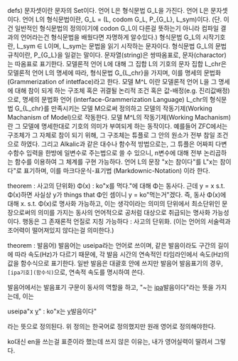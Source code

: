 defs)
문자셋이란 문자의 Set이다.
언어 L은 형식문법 G_L을 가진다.
언어 L은 문자셋이다.
언어 L의 형식문법이란, G_L = (L, codom G_L, P_{G_L}, L_sym)이다. (단. 이건 일반적인 형식문법의 정의이기에 codon G_L이 다른걸 뜻하는기 아니라 컴파일 결과의 언어라는건 형식문법을 배웠다면 자명하게 알수있다.)
형식문법 G_L의 시작기호란, L_sym ∈ L이며, L_sym는 문법을 읽기 시작하는 문자이다.
형식문법 G_L의 문법규칙이란, P_{G_L}을 일겉는 말이다.
문자열(string)은 쌍따옴표로, 문자(charactor)는 따옴표로 표기한다.
모델론적 언어 L에 대해 그 집합 L의 기호의 문자 집합 L_chr은 모델론적 언어 L의 명세에 따라, 형식문법 G_{L_chr}을 가지며, 이를 명세의 문법화 (Grammerization of intetface)라고 한다.
모델 M^L 이란 모델론적 언어 L을 그 명세에 대해 참이 되게 하는 구조체 혹은 귀결될 논리적 조건 혹은 값-배정(e.g. 진리값배정)으로, 명세의 문법화 언어 (interface-Grammerization Language) L_chr의 형식문법 G_{L_chr}를 만족시키는 모델 M으로써 정의하고 모델의 작동기제(Working Machanism of Model)으로 작동한다.
모델 M^L의 작동기제(Working Machanism)란 그 모델에 명세한대로 기호의 의미가 부여되게 하는 동작이다. 예를들어 ZFC에서는 구조체가 그 자체로 참이 되기 위해, 그 구조체는 튜플로 그 안의 원소가 전부 참일 조건으로 하였다. 그리고 Alkalic과 같은 대수나 함수적 방법으로는, 그 튜플은 어짜피 다변수함수 입력을 한방에 일변수로 주는법으로 쓸 수 있으니, n변수에 대해 전부 논리곱하는 함수를 이용하여 그 체계를 구현 가능하다.
언어 L의 문장 "x는 참이다"를 L"x는 참이다"로 표기하며, 이를 마크다운식-표기법 (Markdownic-Notation) 이라 한다.

theorem : 사고의 단위화)
Φ(x) : ko"x를 먹다."에 대해 Φ는 동사다. 근데 y = x s.t. Φ(x)하면 사실상 y가 things that Φ인 셈이니 y = ko"먹는거"겠다.
즉, 동사 Φ(x)에 대해 x. s.t. Φ(x)로 명사화 가능하고, 이는 생각이라는 의미의 단위에서 최소단위인 문장으로써의 의미를 가지는 동사의 언어적으로 공처럼 대상으로 취급되는 명사화 가능성이다.
행동은 그 존재론적 언질로 지칭 가능하다 : 사고의 단위화. (이는 언어의 서술력과 조어력이 떨어져있지 않다는걸 의미한다.)

theorem : 발음어)
발음어는 useipa라는 언어로 쓰이며, 같은 발음이라도 구간의 길이에 따라 속도(Hz)가 다르기 때문에, 각 발음 시간의 연속적인 타임라인에서 속도(Hz)의 값을 함수식으로 표기한다.
일반 발음은 대괄호 안에 쓰지만 발음어 발음표기의 경우, `[ipa기호](함수식)`으로, 연속적 속도를 명시하여 쓴다.

발음어에서는 발음표기 구문이 동사의 역할을 하고, "~는 [ipa](함수식)발음이다"라는 뜻을 가지는데, 이는

useipa"x [y](z)" : ko"x는 [y](z)발음이다"

라는 뜻으로 정의된다. 위 정의는 한국어로 정의했지만 원래 영어로 정의해야한다.

ko대신 en을 쓰는걸 표준이라 했는데 쓰지 않은 이유는, 내가 영어실력이 딸려서 그렇다.
